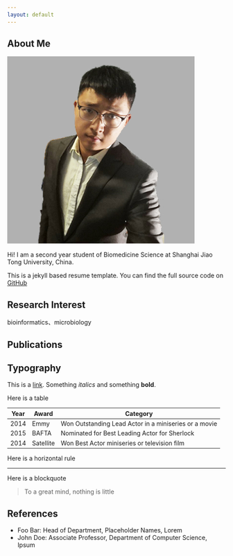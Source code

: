 ```yaml
---
layout: default
---
```


## About Me

<img class="profile-picture" src="tmz (2).jpg">

Hi! I am a second year student of Biomedicine Science at Shanghai Jiao Tong University, China.

This is a jekyll based resume template. You can find the full source code on [GitHub](https://github.com/bk2dcradle/researcher)

## Research Interest
bioinformatics、microbiology


## Publications



## Typography

This is a [link](http://google.com). Something *italics* and something **bold**.

Here is a table

Year | Award | Category
-----|-------|--------
2014 | Emmy  | Won Outstanding Lead Actor in a miniseries or a movie
2015 | BAFTA | Nominated for Best Leading Actor for Sherlock
2014 | Satellite | Won Best Actor miniseries or television film

Here is a horizontal rule

---

Here is a blockquote

> To a great mind, nothing is little

## References

* Foo Bar: Head of Department, Placeholder Names, Lorem
* John Doe: Associate Professor, Department of Computer Science, Ipsum
